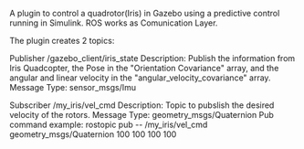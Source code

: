 A plugin to control a quadrotor(Iris) in Gazebo using a predictive control running in Simulink. ROS works as Comunication Layer.

The plugin creates 2 topics:

Publisher
/gazebo_client/iris_state
Description: Publish the information from Iris Quadcopter, the Pose in the "Orientation Covariance" array, and the angular and linear velocity in the "angular_velocity_covariance" array.
Message Type: sensor_msgs/Imu

Subscriber
/my_iris/vel_cmd
Description: Topic to pubslish the desired velocity of the rotors.
Message Type: geometry_msgs/Quaternion
Pub command example: rostopic pub -- /my_iris/vel_cmd geometry_msgs/Quaternion 100 100 100 100

